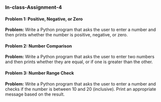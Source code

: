 ### In-class-Assignment-4

#### Problem 1: Positive, Negative, or Zero
**Problem:**
Write a Python program that asks the user to enter a number and then prints whether the number is positive, negative, or zero.

#### Problem 2: Number Comparison
**Problem:**
Write a Python program that asks the user to enter two numbers and then prints whether they are equal, or if one is greater than the other.

#### Problem 3: Number Range Check
**Problem:**
Write a Python program that asks the user to enter a number and checks if the number is between 10 and 20 (inclusive). Print an appropriate message based on the result.

